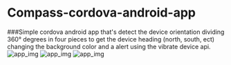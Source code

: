 # Compass-cordova-android-app
###Simple cordova android app  that's detect the device orientation dividing 360° degrees in four pieces to get the device heading (north, south, ect) changing the background color and a alert using the vibrate device api.
![app_img](http://s32.postimg.org/nz2hl0if9/Screenshot_2016_06_14_02_36_45.png)
![app_img](http://s32.postimg.org/4kobzh3r9/Screenshot_2016_06_14_02_36_54.png)
![app_img](http://s31.postimg.org/dhnvi94az/Screenshot_2016_06_14_02_37_31.png)


